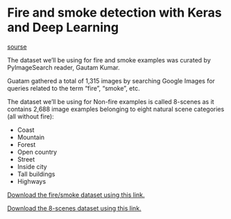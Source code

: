 # Fire and smoke detection with Keras and Deep Learning 

[sourse](https://www.pyimagesearch.com/2019/11/18/fire-and-smoke-detection-with-keras-and-deep-learning/)

The dataset we’ll be using for fire and smoke examples was curated by PyImageSearch reader, Gautam Kumar.

Guatam gathered a total of 1,315 images by searching Google Images for queries related to the term “fire”, “smoke”, etc.

The dataset we’ll be using for Non-fire examples is called 8-scenes as it contains 2,688 image examples belonging to eight natural scene categories (all without fire):

* Coast
* Mountain
* Forest
* Open country
* Street
* Inside city
* Tall buildings
* Highways

[Download the fire/smoke dataset using this link.](https://drive.google.com/file/d/11KBgD_W2yOxhJnUMiyBkBzXDPXhVmvCt/view?usp=sharing)

[Download the 8-scenes dataset using this link.](https://people.csail.mit.edu/torralba/code/spatialenvelope/spatial_envelope_256x256_static_8outdoorcategories.zip)

